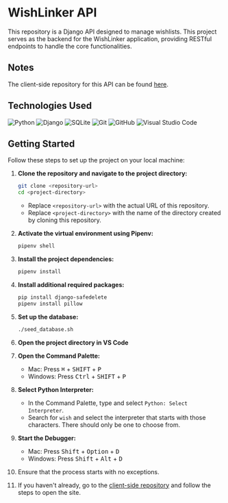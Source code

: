# WishLinker API

This repository is a Django API designed to manage wishlists. This project serves as the backend for the WishLinker application, providing RESTful endpoints to handle the core functionalities.

## Notes

The client-side repository for this API can be found [here](https://github.com/sgriff22/WishLinker-client).

## Technologies Used

![Python](https://img.shields.io/badge/Python-3776AB?style=for-the-badge&logo=python&logoColor=white) ![Django](	https://img.shields.io/badge/Django-092E20?style=for-the-badge&logo=django&logoColor=white) ![SQLite](https://img.shields.io/badge/SQLite-07405E?style=for-the-badge&logo=sqlite&logoColor=white) ![Git](https://img.shields.io/badge/git%20-%23F05033.svg?&style=for-the-badge&logo=git&logoColor=white) ![GitHub](https://img.shields.io/badge/github%20-%23121011.svg?&style=for-the-badge&logo=github&logoColor=white) ![Visual Studio Code](https://img.shields.io/badge/VSCode%20-%23007ACC.svg?&style=for-the-badge&logo=visual-studio-code&logoColor=white)

## Getting Started

Follow these steps to set up the project on your local machine:

1. **Clone the repository and navigate to the project directory:**

    ```sh
    git clone <repository-url>
    cd <project-directory>
    ```
    - Replace `<repository-url>` with the actual URL of this repository.
    - Replace `<project-directory>` with the name of the directory created by cloning this repository.

2. **Activate the virtual environment using Pipenv:**

    ```sh
    pipenv shell
    ```

3. **Install the project dependencies:**

    ```sh
    pipenv install
    ```

4. **Install additional required packages:**

    ```sh
    pip install django-safedelete
    pipenv install pillow
    ```

5. **Set up the database:**

    ```sh
    ./seed_database.sh
    ```
7. **Open the project directory in VS Code**

8. **Open the Command Palette:**
    - Mac: Press <kbd>⌘</kbd> + <kbd>SHIFT</kbd> + <kbd>P</kbd>
    - Windows: Press <kbd>Ctrl</kbd> + <kbd>SHIFT</kbd> + <kbd>P</kbd>

9. **Select Python Interpreter:**
    - In the Command Palette, type and select `Python: Select Interpreter`.
    - Search for `wish` and select the interpreter that starts with those characters. There should only be one to choose from.

10. **Start the Debugger:**
    - Mac: Press <kbd>Shift</kbd> + <kbd>Option</kbd> + <kbd>D</kbd>
    - Windows: Press <kbd>Shift</kbd> + <kbd>Alt</kbd> + <kbd>D</kbd>

11. Ensure that the process starts with no exceptions.

12. If you haven't already, go to the [client-side repository](https://github.com/sgriff22/WishLinker-client) and follow the steps to open the site.
